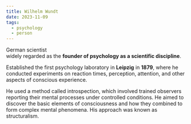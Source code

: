 ```yaml
---
title: Wilhelm Wundt
date: 2023-11-09
tags:
  - psychology
  - person
---
```

German scientist  
widely regarded as the **founder of psychology as a scientific discipline**. 

Established the first psychology laboratory in **Leipzig** in **1879**, where he conducted experiments on reaction times, perception, attention, and other aspects of conscious experience. 

He used a method called introspection, which involved trained observers reporting their mental processes under controlled conditions. He aimed to discover the basic elements of consciousness and how they combined to form complex mental phenomena. His approach was known as structuralism.